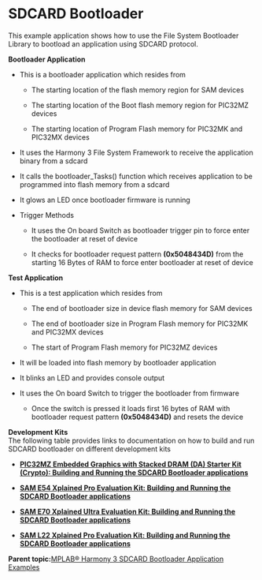 # SDCARD Bootloader

This example application shows how to use the File System Bootloader Library to bootload an application using SDCARD protocol.

**Bootloader Application**

-   This is a bootloader application which resides from

    -   The starting location of the flash memory region for SAM devices

    -   The starting location of the Boot flash memory region for PIC32MZ devices

    -   The starting location of Program Flash memory for PIC32MK and PIC32MX devices

-   It uses the Harmony 3 File System Framework to receive the application binary from a sdcard

-   It calls the bootloader\_Tasks\(\) function which receives application to be programmed into flash memory from a sdcard

-   It glows an LED once bootloader firmware is running

-   Trigger Methods

    -   It uses the On board Switch as bootloader trigger pin to force enter the bootloader at reset of device

    -   It checks for bootloader request pattern **\(0x5048434D\)** from the starting 16 Bytes of RAM to force enter bootloader at reset of device


**Test Application**

-   This is a test application which resides from

    -   The end of bootloader size in device flash memory for SAM devices

    -   The end of bootloader size in Program Flash memory for PIC32MK and PIC32MX devices

    -   The start of Program Flash memory for PIC32MZ devices

-   It will be loaded into flash memory by bootloader application

-   It blinks an LED and provides console output

-   It uses the On board Switch to trigger the bootloader from firmware

    -   Once the switch is pressed it loads first 16 bytes of RAM with bootloader request pattern **\(0x5048434D\)** and resets the device


**Development Kits**<br />The following table provides links to documentation on how to build and run SDCARD bootloader on different development kits

-   **[PIC32MZ Embedded Graphics with Stacked DRAM \(DA\) Starter Kit \(Crypto\): Building and Running the SDCARD Bootloader applications](GUID-E7B037AE-8CDD-4C80-8F07-DF4C46DB7059.md)**  

-   **[SAM E54 Xplained Pro Evaluation Kit: Building and Running the SDCARD Bootloader applications](GUID-EF78BCAB-61FC-4F86-9ED7-18A0C467F8DF.md)**  

-   **[SAM E70 Xplained Ultra Evaluation Kit: Building and Running the SDCARD Bootloader applications](GUID-CC641FFA-6C81-4DA1-A898-2B8FEBD6995D.md)**  

-   **[SAM L22 Xplained Pro Evaluation Kit: Building and Running the SDCARD Bootloader applications](GUID-A17DB6C3-2C40-4395-9F69-5F133D54A1DC.md)**  


**Parent topic:**[MPLAB® Harmony 3 SDCARD Bootloader Application Examples](GUID-E1BC6897-8F9B-44BA-9E80-06E0A27D73BD.md)


